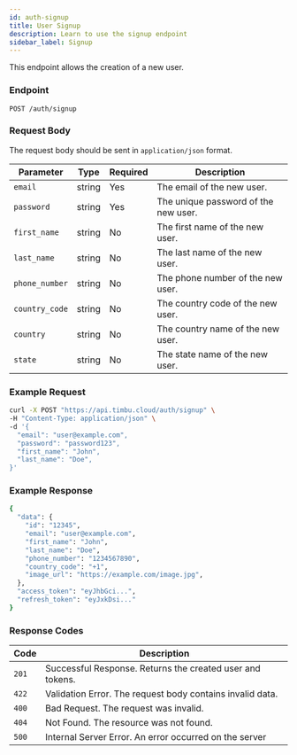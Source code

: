 ```yaml
---
id: auth-signup
title: User Signup
description: Learn to use the signup endpoint
sidebar_label: Signup
---
```


This endpoint allows the creation of a new user.

### Endpoint

`POST /auth/signup`

### Request Body

The request body should be sent in `application/json` format.

| Parameter      | Type   | Required | Description                          |
| -------------- | ------ | -------- | ------------------------------------ |
| `email`        | string | Yes      | The email of the new user.           |
| `password`     | string | Yes      | The unique password of the new user. |
| `first_name`   | string | No       | The first name of the new user.      |
| `last_name`    | string | No       | The last name of the new user.       |
| `phone_number` | string | No       | The phone number of the new user.    |
| `country_code` | string | No       | The country code of the new user.    |
| `country`      | string | No       | The country name of the new user.    |
| `state`        | string | No       | The state name of the new user.      |

### Example Request

```bash
curl -X POST "https://api.timbu.cloud/auth/signup" \
-H "Content-Type: application/json" \
-d '{
  "email": "user@example.com",
  "password": "password123",
  "first_name": "John",
  "last_name": "Doe",
}'
```

### Example Response

```bash
{
  "data": {
    "id": "12345",
    "email": "user@example.com",
    "first_name": "John",
    "last_name": "Doe",
    "phone_number": "1234567890",
    "country_code": "+1",
    "image_url": "https://example.com/image.jpg",
  },
  "access_token": "eyJhbGci...",
  "refresh_token": "eyJxkDsi..."
}
```

### Response Codes

| Code  | Description                                               |
| ----- | --------------------------------------------------------- |
| `201` | Successful Response. Returns the created user and tokens. |
| `422` | Validation Error. The request body contains invalid data. |
| `400` | Bad Request. The request was invalid.                     |
| `404` | Not Found. The resource was not found.                    |
| `500` | Internal Server Error. An error occurred on the server    |
